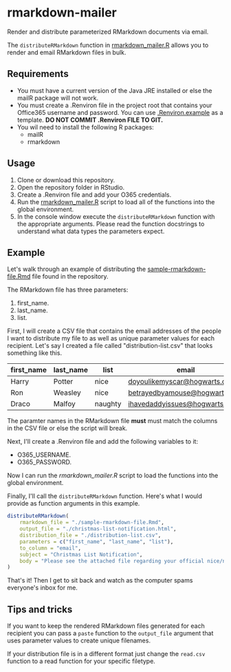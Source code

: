 # rmarkdown-mailer
Render and distribute parameterized RMarkdown documents via email.

The `distributeRMarkdown` function in [rmarkdown_mailer.R](./rmarkdown_mailer.R)
allows you to render and email RMarkdown files in bulk.

## Requirements

* You must have a current version of the Java JRE installed or else
  the mailR package will not work.
* You must create a .Renviron file in the project root that
  contains your Office365 username and password. You can use
  [.Renviron.example](./.Renviron.example) as a template.
  __DO NOT COMMIT .Renviron FILE TO GIT.__
* You wil need to install the following R packages:
  * mailR
  * rmarkdown

## Usage

1. Clone or download this repository.
2. Open the repository folder in RStudio.
3. Create a .Renviron file and add your O365 credentials.
4. Run the [rmarkdown_mailer.R](./rmarkdown_mailer.R) script to load
   all of the functions into the global environment.
5. In the console window execute the `distributeRMarkdown` function
   with the appropriate arguments. Please read the function docstrings
   to understand what data types the parameters expect.

## Example

Let's walk through an example of distributing the
[sample-rmarkdown-file.Rmd](./sample-rmarkdown-file.Rmd) file found in
the repository.

The RMarkdown file has three parameters:

1. first_name.
2. last_name.
3. list.

First, I will create a CSV file that contains the email
addresses of the people I want to distribute my file to
as well as unique parameter values for each recipient.
Let's say I created a file called "distribution-list.csv"
that looks something like this.

| first_name | last_name | list | email |
| --- | --- | --- | --- |
| Harry | Potter | nice | doyoulikemyscar@hogwarts.com |
| Ron | Weasley | nice | betrayedbyamouse@hogwarts.com |
| Draco | Malfoy | naughty | ihavedaddyissues@hogwarts.com |

The paramter names in the RMarkdown file __must__ must match
the columns in the CSV file or else the script will break.

Next, I'll create a .Renviron file and add the following
variables to it:

* O365_USERNAME.
* O365_PASSWORD.

Now I can run the _rmarkdown_mailer.R_ script to load the
functions into the global environment.

Finally, I'll call the `distributeRMarkdown` function.
Here's what I would provide as function arguments in this example.

```r
distributeRMarkdown(
    rmarkdown_file = "./sample-rmarkdown-file.Rmd",
    output_file = "./christmas-list-notification.html",
    distribution_file = "./distribution-list.csv",
    parameters = c("first_name", "last_name", "list"),
    to_column = "email",
    subject = "Christmas List Notification",
    body = "Please see the attached file regarding your official nice/naughty list assignment."
)
```

That's it! Then I get to sit back and watch as the computer spams
everyone's inbox for me.

## Tips and tricks

If you want to keep the rendered RMarkdown files generated for
each recipient you can pass a  `paste` function to the `output_file`
argument that uses parameter values to create unique filenames.

If your distribution file is in a different format just change the
`read.csv` function to a read function for your specific filetype.
